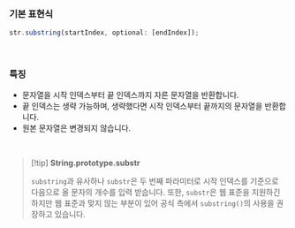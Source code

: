 
### 기본 표현식
```javascript
str.substring(startIndex, optional: [endIndex]);
```

<br>

### 특징
- 문자열을 시작 인덱스부터 끝 인덱스까지 자른 문자열을 반환합니다.
- 끝 인덱스는 생략 가능하며, 생략했다면 시작 인덱스부터 끝까지의 문자열을 반환합니다.
- 원본 문자열은 변경되지 않습니다.

<br>

>[!tip] **String.prototype.substr**
>
> `substring`과 유사하나 `substr`은 두 번째 파라미터로 시작 인덱스를 기준으로 다음으로 올 문자의 개수를 입력 받습니다. 또한, `substr`은 웹 표준을 지원하긴 하지만 웹 표준과 맞지 않는 부분이 있어 공식 측에서 `substring()`의 사용을 권장하고 있습니다.